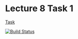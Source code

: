 Lecture 8 Task 1
=============
[Task](https://github.com/paazmaya/modern-web-tools-with-node-js-book/blob/master/lectures/2014-10-14.md)

[![Build Status](https://travis-ci.org/Markoham/hello-node-js.svg?branch=Lecture-8-Task-1)](https://travis-ci.org/Markoham/hello-node-js)